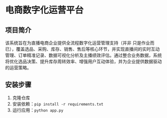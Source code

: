# 电商数字化运营平台  

## 项目简介  
该系统旨在为直播电商企业提供全流程数字化运营管理支持（并非 只是作业而已），覆盖选品、采购、库存、销售、售后等核心环节，并实现直播间的实时互动管理、订单精准记录、数据可视化分析及主播绩效评估。通过整合业务数据，系统将优化选品决策、提升库存周转效率、增强用户互动体验，并为企业提供数据驱动的运营策略。  

## 安装步骤  
1. 克隆仓库
2. 安装依赖：`pip install -r requirements.txt`
3. 运行应用：`python app.py`
